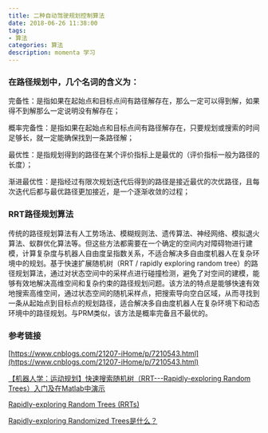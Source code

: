 ```yaml
---
title: 二种自动驾驶规划控制算法
date: 2018-06-26 11:38:00
tags:
- 算法
categories: 算法
description: momenta 学习
---
```


### 在路径规划中，几个名词的含义为：

完备性：是指如果在起始点和目标点间有路径解存在，那么一定可以得到解，如果得不到解那么一定说明没有解存在；

概率完备性：是指如果在起始点和目标点间有路径解存在，只要规划或搜索的时间足够长，就一定能确保找到一条路径解；

最优性：是指规划得到的路径在某个评价指标上是最优的（评价指标一般为路径的长度）；

渐进最优性：是指经过有限次规划迭代后得到的路径是接近最优的次优路径，且每次迭代后都与最优路径更加接近，是一个逐渐收敛的过程；

### RRT路径规划算法

传统的路径规划算法有人工势场法、模糊规则法、遗传算法、神经网络、模拟退火算法、蚁群优化算法等。但这些方法都需要在一个确定的空间内对障碍物进行建模，计算复杂度与机器人自由度呈指数关系，不适合解决多自由度机器人在复杂环境中的规划。基于快速扩展随机树（RRT / rapidly exploring random tree）的路径规划算法，通过对状态空间中的采样点进行碰撞检测，避免了对空间的建模，能够有效地解决高维空间和复杂约束的路径规划问题。该方法的特点是能够快速有效地搜索高维空间，通过状态空间的随机采样点，把搜索导向空白区域，从而寻找到一条从起始点到目标点的规划路径，适合解决多自由度机器人在复杂环境下和动态环境中的路径规划。与PRM类似，该方法是概率完备且不最优的。 



### 参考链接

[https://www.cnblogs.com/21207-iHome/p/7210543.html](https://www.cnblogs.com/21207-iHome/p/7210543.html)

[【机器人学：运动规划】快速搜索随机树（RRT---Rapidly-exploring Random Trees）入门及在Matlab中演示](https://blog.csdn.net/gpeng832/article/details/71249198)

[Rapidly-exploring Random Trees (RRTs)](http://msl.cs.uiuc.edu/rrt/index.html)

[Rapidly-exploring Randomized Trees是什么？](https://www.zhihu.com/question/23635653)